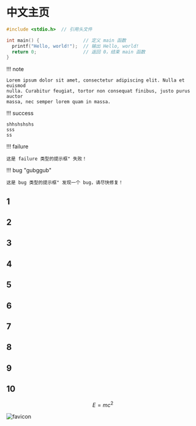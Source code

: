 # 中文主页

```cpp title="test.cpp"
#include <stdio.h>  // 引用头文件

int main() {                // 定义 main 函数
  printf("Hello, world!");  // 输出 Hello, world!
  return 0;                 // 返回 0，结束 main 函数
}
```

!!! note

    Lorem ipsum dolor sit amet, consectetur adipiscing elit. Nulla et euismod
    nulla. Curabitur feugiat, tortor non consequat finibus, justo purus auctor
    massa, nec semper lorem quam in massa.

!!! success

	shhshshshs
	sss
	ss

!!! failure 

	这是 failure 类型的提示框" 失败！ 

!!! bug "gubggub"

	这是 bug 类型的提示框" 发现一个 bug，请尽快修复！



## 1

## 2

## 3

## 4

## 5

## 6

## 7

## 8

## 9

## 10

$$
E = mc^2
$$

![favicon](https://cdn.jsdelivr.net/gh/SDNURoboticsAILab/ImageBed@master/img/favicon.png)
